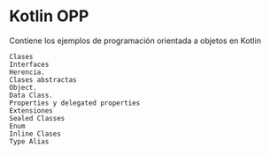 # Kotlin OPP

Contiene los ejemplos de programación orientada a objetos en Kotlin

    Clases
    Interfaces
    Herencia.
    Clases abstractas
    Object.
    Data Class.
    Properties y delegated properties
    Extensiones
    Sealed Classes
    Enum
    Inline Clases
    Type Alias
